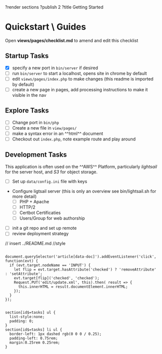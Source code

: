 ?render sections
?publish 2
?title Getting Started

# Quickstart \ Guides

Open **views/pages/checklist.md** to amend and edit this checklist

## Startup Tasks

- [x] specify a new port in `bin/server` if desired
- [ ] run `bin/server` to start a localhost, opens site in chrome by default
- [ ] edit `views/pages/index.php` to make changes (this readme is imported by default)
- [ ] create a new page in pages, add processing instructions to make it visible in the nav

## Explore Tasks

- [ ] Change port in `bin/php`
- [ ] Create a new file in `view/pages/`
- [ ] make a syntax error in an ^^html^^ document
- [ ] Checkout out `index.php`, note example route and play around

## Development Tasks

This application is often used on the ^^AWS^^ Platform, particularly *lightsail* for the server host, and *S3* for object storage.

- [ ] Set up `data/config.ini` file with keys
- Configure ligtsail server (this is only an overview see bin/lightsail.sh for more detail)
  - [ ] PHP + Apache
  - [ ] HTTP/2
  - [ ] Certbot Certificaties
  - [ ] Users/Group for web authorship
- [ ] init a git repo and set up remote
- [ ] review deployment strategy

// insert ../README.md //style

```script

document.querySelector('article[data-doc]').addEventListener('click', function(evt) {
  if (evt.target.nodeName == 'INPUT') {
    let flip = evt.target.hasAttribute('checked') ? 'removeAttribute' : 'setAttribute';
    evt.target[flip]('checked', 'checked');
    Request.PUT('edit/update.xml', this).then( result => {
      this.innerHTML = result.documentElement.innerHTML;
    });
  }
});
```

```style

section[id$=tasks] ul {
  list-style:none;
  padding: 0;
}
section[id$=tasks] li ul {
  border-left: 1px dashed rgb(0 0 0 / 0.25);
  padding-left: 0.75rem;
  margin:0.25rem 0.25rem;
}
```